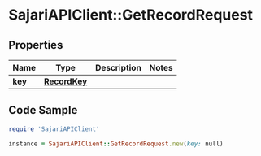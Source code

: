 # SajariAPIClient::GetRecordRequest

## Properties

Name | Type | Description | Notes
------------ | ------------- | ------------- | -------------
**key** | [**RecordKey**](RecordKey.md) |  | 

## Code Sample

```ruby
require 'SajariAPIClient'

instance = SajariAPIClient::GetRecordRequest.new(key: null)
```


